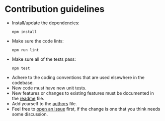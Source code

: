 # Contribution guidelines

* Install/update the dependencies:
  ```
  npm install
  ```
* Make sure the code lints:
  ```
  npm run lint
  ```
* Make sure all of the tests pass:
  ```
  npm test
  ```
* Adhere to the coding conventions
  that are used elsewhere in the codebase.
* New code must have new unit tests.
* New features
  or changes to existing features
  must be documented in the [readme] file.
* Add yourself to the [authors] file.
* Feel free to [open an issue][newissue] first,
  if the change is one that you think
  needs some discussion.

[readme]: https://github.com/springernature/boomcatch/blob/master/README.md
[authors]: https://github.com/springernature/boomcatch/blob/master/AUTHORS
[newissue]: https://github.com/springernature/boomcatch/issues/new
[issues]: https://github.com/springernature/boomcatch/issues
